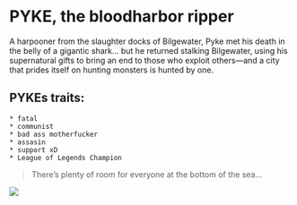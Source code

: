 # PYKE, the bloodharbor ripper
 A harpooner from the slaughter docks of Bilgewater,
 Pyke met his death in the belly of a gigantic shark…
 but he returned stalking Bilgewater, using his supernatural
 gifts to bring an end to those who exploit others—and a city
 that prides itself on hunting monsters is hunted by one.
 
## PYKEs traits:
	* fatal
	* communist
	* bad ass motherfucker
	* assasin
	* support xD
	* League of Legends Champion

> There’s plenty of room for everyone at the bottom of the sea...

<img src="https://www.readmore.de/wp-content/uploads/2018/05/4313.jpg"/>